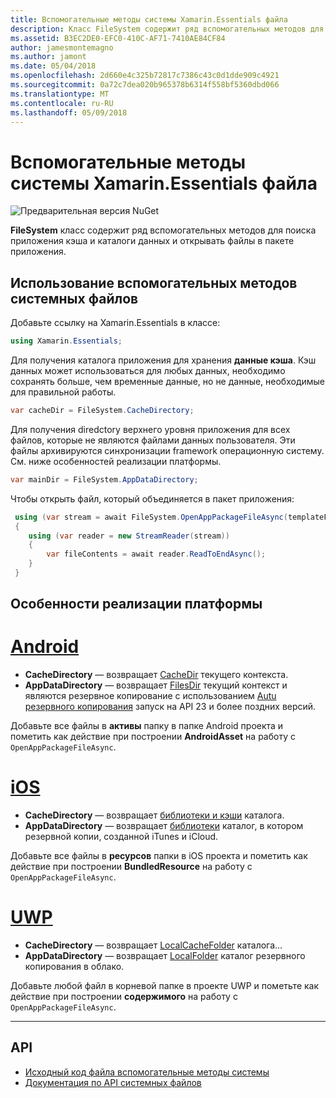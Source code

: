```yaml
---
title: Вспомогательные методы системы Xamarin.Essentials файла
description: Класс FileSystem содержит ряд вспомогательных методов для поиска кэша приложения и каталоги данных и открывать файлы в пакете приложения.
ms.assetid: B3EC2DE0-EFC0-410C-AF71-7410AE84CF84
author: jamesmontemagno
ms.author: jamont
ms.date: 05/04/2018
ms.openlocfilehash: 2d660e4c325b72817c7386c43c0d1dde909c4921
ms.sourcegitcommit: 0a72c7dea020b965378b6314f558bf5360dbd066
ms.translationtype: MT
ms.contentlocale: ru-RU
ms.lasthandoff: 05/09/2018
---
```

# <a name="xamarinessentials-file-system-helpers"></a>Вспомогательные методы системы Xamarin.Essentials файла

![Предварительная версия NuGet](~/media/shared/pre-release.png)

**FileSystem** класс содержит ряд вспомогательных методов для поиска приложения кэша и каталоги данных и открывать файлы в пакете приложения.

## <a name="using-file-system-helpers"></a>Использование вспомогательных методов системных файлов

Добавьте ссылку на Xamarin.Essentials в классе:

```csharp
using Xamarin.Essentials;
```

Для получения каталога приложения для хранения **данные кэша**. Кэш данных может использоваться для любых данных, необходимо сохранять больше, чем временные данные, но не данные, необходимые для правильной работы.

```csharp
var cacheDir = FileSystem.CacheDirectory;
```

Для получения diredctory верхнего уровня приложения для всех файлов, которые не являются файлами данных пользователя. Эти файлы архивируются синхронизации framework операционную систему. См. ниже особенностей реализации платформы.

```csharp
var mainDir = FileSystem.AppDataDirectory;
```

Чтобы открыть файл, который объединяется в пакет приложения:

```csharp
 using (var stream = await FileSystem.OpenAppPackageFileAsync(templateFileName))
 {
    using (var reader = new StreamReader(stream))
    {
        var fileContents = await reader.ReadToEndAsync();
    }
 }
```

## <a name="platform-implementation-specifics"></a>Особенности реализации платформы

# <a name="androidtabandroid"></a>[Android](#tab/android)

- **CacheDirectory** — возвращает [CacheDir](https://developer.android.com/reference/android/content/Context.html#getCacheDir) текущего контекста.
- **AppDataDirectory** — возвращает [FilesDir](https://developer.android.com/reference/android/content/Context.html#getFilesDir) текущий контекст и являются резервное копирование с использованием [Autu резервного копирования](https://developer.android.com/guide/topics/data/autobackup.html) запуск на API 23 и более поздних версий.

Добавьте все файлы в **активы** папку в папке Android проекта и пометить как действие при построении **AndroidAsset** на работу с `OpenAppPackageFileAsync`.

# <a name="iostabios"></a>[iOS](#tab/ios)

- **CacheDirectory** — возвращает [библиотеки и кэши](https://developer.apple.com/library/content/documentation/FileManagement/Conceptual/FileSystemProgrammingGuide/FileSystemOverview/FileSystemOverview.html) каталога.
- **AppDataDirectory** — возвращает [библиотеки](https://developer.apple.com/library/content/documentation/FileManagement/Conceptual/FileSystemProgrammingGuide/FileSystemOverview/FileSystemOverview.html) каталог, в котором резервной копии, созданной iTunes и iCloud.

Добавьте все файлы в **ресурсов** папки в iOS проекта и пометить как действие при построении **BundledResource** на работу с `OpenAppPackageFileAsync`.

# <a name="uwptabuwp"></a>[UWP](#tab/uwp)

- **CacheDirectory** — возвращает [LocalCacheFolder](https://docs.microsoft.com/en-us/uwp/api/windows.storage.applicationdata.localcachefolder#Windows_Storage_ApplicationData_LocalCacheFolder) каталога...
- **AppDataDirectory** — возвращает [LocalFolder](https://docs.microsoft.com/en-us/uwp/api/windows.storage.applicationdata.localfolder#Windows_Storage_ApplicationData_LocalFolder) каталог резервного копирования в облако.

Добавьте любой файл в корневой папке в проекте UWP и пометьте как действие при построении **содержимого** на работу с `OpenAppPackageFileAsync`.

--------------

## <a name="api"></a>API

- [Исходный код файла вспомогательные методы системы](https://github.com/xamarin/Essentials/tree/master/Essentials/FileSystem)
- [Документация по API системных файлов](xref:Xamarin.Essentials.FileSystem)
